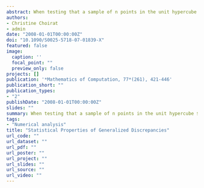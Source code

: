 ```yaml
---
abstract: When testing that a sample of n points in the unit hypercube $[0,1]^d$ comes from a uniform distribution, the Kolmogorov-Smirnov and the Cramér-von Mises statistics are simple and well-known procedures. To encompass these measures of uniformity, Hickernell introduced the so-called generalized $\mathscr{L}^p$-discrepancies. These discrepancies can be used in numerical integration through Monte Carlo and quasi-Monte Carlo methods, design of experiments, uniformity testing and goodness-of-fit tests. The aim of this paper is to derive the statistical asymptotic properties of these statistics under Monte Carlo sampling. In particular, we show that, under the hypothesis of uniformity of the sample of points, the asymptotic distribution is a complex stochastic integral with respect to a pinned Brownian sheet. On the other hand, if the points are not uniformly distributed, then the asymptotic distribution is Gaussian.
authors:
- Christine Choirat
- admin
date: "2008-01-01T00:00:00Z"
doi: "10.1090/S0025-5718-07-01839-X"
featured: false
image:
  caption: ''
  focal_point: ""
  preview_only: false
projects: []
publication: '*Mathematics of Computation, 77*(261), 421-446'
publication_short: ""
publication_types:
- "2"
publishDate: "2008-01-01T00:00:00Z"
slides: ""
summary: When testing that a sample of n points in the unit hypercube $[0,1]^d$ comes from a uniform distribution, the Kolmogorov-Smirnov and the Cramér-von Mises statistics are simple and well-known procedures. To encompass these measures of uniformity, Hickernell introduced the so-called generalized $\mathscr{L}^p$-discrepancies. These discrepancies can be used in numerical integration through Monte Carlo and quasi-Monte Carlo methods, design of experiments, uniformity testing and goodness-of-fit tests. The aim of this paper is to derive the statistical asymptotic properties of these statistics under Monte Carlo sampling. In particular, we show that, under the hypothesis of uniformity of the sample of points, the asymptotic distribution is a complex stochastic integral with respect to a pinned Brownian sheet. On the other hand, if the points are not uniformly distributed, then the asymptotic distribution is Gaussian.
tags:
- "Numerical analysis"
title: "Statistical Properties of Generalized Discrepancies"
url_code: ""
url_dataset: ""
url_pdf: ""
url_poster: ""
url_project: ""
url_slides: ""
url_source: ""
url_video: ""
---
```


<script type="text/javascript" src="//cdn.plu.mx/widget-details.js"></script>
<a href="https://plu.mx/plum/a/?doi=10.1090/S0025-5718-07-01839-X" class="plumx-details"></a>
